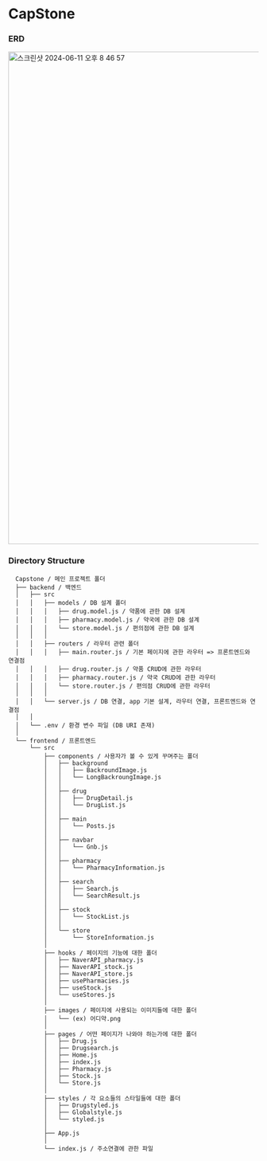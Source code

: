 # CapStone

### ERD 
<div>
    <img width="989" alt="스크린샷 2024-06-11 오후 8 46 57" src="https://github.com/js3617/CapStone/assets/118441496/8a21df51-6b0b-4624-afc9-555eadc1b1d8">
</div>


### Directory Structure

      Capstone / 메인 프로젝트 폴더
      ├── backend / 백엔드
      │   ├── src
      │   │   ├── models / DB 설계 폴더
      │   │   │   ├── drug.model.js / 약품에 관한 DB 설계
      │   │   │   ├── pharmacy.model.js / 약국에 관한 DB 설계
      │   │   │   └── store.model.js / 편의점에 관한 DB 설계
      │   │   │
      │   │   ├── routers / 라우터 관련 폴더
      │   │   │   ├── main.router.js / 기본 페이지에 관한 라우터 => 프론트엔드와 연결점
      │   │   │   ├── drug.router.js / 약품 CRUD에 관한 라우터
      │   │   │   ├── pharmacy.router.js / 약국 CRUD에 관한 라우터
      │   │   │   └── store.router.js / 편의점 CRUD에 관한 라우터
      │   │   │
      │   │   └── server.js / DB 연결, app 기본 설계, 라우터 연결, 프론트엔드와 연결점
      │   │
      │   └── .env / 환경 변수 파일 (DB URI 존재)
      │
      └── frontend / 프론트엔드
          └── src
              ├── components / 사용자가 볼 수 있게 꾸며주는 폴더
              │   ├── background
              │   │   ├── BackroundImage.js
              │   │   └── LongBackroungImage.js
              │   │
              │   ├── drug
              │   │   ├── DrugDetail.js
              │   │   └── DrugList.js
              │   │
              │   ├── main
              │   │   └── Posts.js
              │   │
              │   ├── navbar
              │   │   └── Gnb.js
              │   │
              │   ├── pharmacy
              │   │   └── PharmacyInformation.js
              │   │
              │   ├── search
              │   │   ├── Search.js
              │   │   └── SearchResult.js
              │   │
              │   ├── stock
              │   │   └── StockList.js
              │   │
              │   └── store
              │       └── StoreInformation.js
              │ 
              ├── hooks / 페이지의 기능에 대한 폴더
              │   ├── NaverAPI_pharmacy.js
              │   ├── NaverAPI_stock.js
              │   ├── NaverAPI_store.js
              │   ├── usePharmacies.js
              │   ├── useStock.js
              │   └── useStores.js
              │
              ├── images / 페이지에 사용되는 이미지들에 대한 폴더
              │   └── (ex) 어디약.png
              │
              ├── pages / 어떤 페이지가 나와야 하는가에 대한 폴더
              │   ├── Drug.js
              │   ├── Drugsearch.js
              │   ├── Home.js
              │   ├── index.js
              │   ├── Pharmacy.js
              │   ├── Stock.js
              │   └── Store.js
              │
              ├── styles / 각 요소들의 스타일들에 대한 폴더
              │   ├── Drugstyled.js
              │   ├── Globalstyle.js
              │   └── styled.js
              │
              ├── App.js
              │
              └── index.js / 주소연결에 관한 파일
